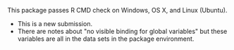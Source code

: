This package passes R CMD check on Windows, OS X, and Linux (Ubuntu).

-   This is a new submission.
-   There are notes about "no visible binding for global variables" but
    these variables are all in the data sets in the package environment.
